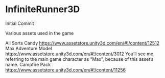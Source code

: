 # InfiniteRunner3D
Initial Commit

Various assets used in the game


All Sorts Candy https://www.assetstore.unity3d.com/en/#!/content/12512
Max Adventure Model https://www.assetstore.unity3d.com/en/#!/content/3012 You’ll see me referring to the main game character as “Max”, because of this asset’s name.
Campfire Pack https://www.assetstore.unity3d.com/en/#!/content/11256
